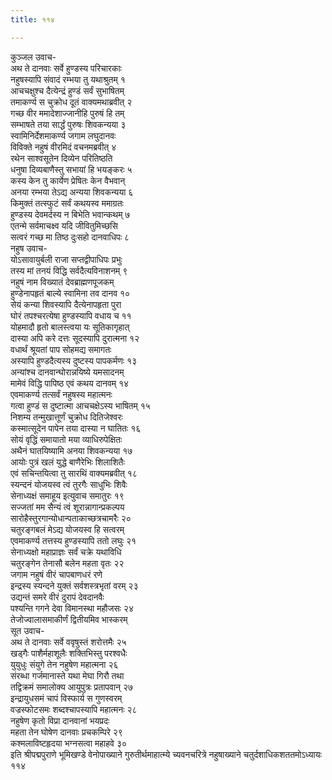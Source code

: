 ```yaml
---
title: ११४

---
```

कुञ्जल उवाच-  
अथ ते दानवाः सर्वे हुण्डस्य परिचारकाः  
नहुषस्यापि संवादं रम्भया तु यथाश्रुतम् १  
आचचक्षुश्च दैत्येन्द्रं हुण्डं सर्वं सुभाषितम्  
तमाकर्ण्य स चुक्रोध दूतं वाक्यमथाब्रवीत् २  
गच्छ वीर ममादेशाज्जानीहि पुरुषं हि तम्  
सम्भाषते तया सार्द्धं पुरुषः शिवकन्यया ३  
स्वामिनिर्देशमाकर्ण्य जगाम लघुदानवः  
विविक्ते नहुषं वीरमिदं वचनमब्रवीत् ४  
रथेन साश्वसूतेन दिव्येन परितिष्ठति  
धनुषा दिव्यबाणैस्तु सभायां हि भयङ्करः ५  
कस्य केन तु कार्येण प्रेषितः केन वैभवान्  
अनया रम्भया तेऽद्य अन्यया शिवकन्यया ६  
किमुक्तं तत्स्फुटं सर्वं कथयस्व ममाग्रतः  
हुण्डस्य देवमर्दस्य न बिभेति भवान्कथम् ७  
एतन्मे सर्वमाचक्ष्व यदि जीवितुमिच्छसि  
सत्वरं गच्छ मा तिष्ठ दुःसहो दानवाधिपः ८  
नहुष उवाच-  
योऽसावायुर्बली राजा सप्तद्वीपाधिपः प्रभुः  
तस्य मां तनयं विद्धि सर्वदैत्यविनाशनम् ९  
नहुषं नाम विख्यातं देवब्राह्मणपूजकम्  
हुण्डेनापहृतं बाल्ये स्वामिना तव दानव १०  
सेयं कन्या शिवस्यापि दैत्येनापहृता पुरा  
घोरं तपश्चरत्येषा हुण्डस्यापि वधाय च ११  
योहमादौ हृतो बालस्त्वया यः सूतिकागृहात्  
दास्या अपि करे दत्तः सूदस्यापि दुरात्मना १२  
वधार्थं श्रूयतां पाप सोहमद्य समागतः  
अस्यापि हुण्डदैत्यस्य दुष्टस्य पापकर्मणः १३  
अन्यांश्च दानवान्घोरान्नयिष्ये यमसादनम्  
मामेवं विद्धि पापिष्ठ एवं कथय दानवम् १४  
एवमाकर्ण्य तत्सर्वं नहुषस्य महात्मनः  
गत्वा हुण्डं स दुष्टात्मा आचचक्षेऽस्य भाषितम् १५  
निशम्य तन्मुखात्तूर्णं चुक्रोध दितिजेश्वरः  
कस्मात्सूदेन पापेन तया दास्या न घातितः १६  
सोयं वृद्धिं समायातो मया व्याधिरुपेक्षितः  
अथैनं घातयिष्यामि अनया शिवकन्यया १७  
आयोः पुत्रं खलं युद्धे बाणैरेभिः शिलाशितैः  
एवं सचिन्तयित्वा तु सारथिं वाक्यमब्रवीत् १८  
स्यन्दनं योजयस्व त्वं तुरगैः साधुभिः शिवैः  
सेनाध्यक्षं समाहूय इत्युवाच समातुरः १९  
सज्जतां मम सैन्यं त्वं शूरान्नागान्प्रकल्पय  
सारोहैस्तुरगान्योधान्पताकाच्छत्रचामरैः २०  
चतुरङ्गबलं मेऽद्य योजयस्व हि सत्वरम्  
एवमाकर्ण्य तत्तस्य हुण्डस्यापि ततो लघुः २१  
सेनाध्यक्षो महाप्राज्ञः सर्वं चक्रे यथाविधि  
चतुरङ्गेन तेनासौ बलेन महता वृतः २२  
जगाम नहुषं वीरं चापबाणधरं रणे  
इन्द्रस्य स्यन्दने युक्तं सर्वशस्त्रभृतां वरम् २३  
उद्यन्तं समरे वीरं दुरापं देवदानवैः  
पश्यन्ति गगने देवा विमानस्था महौजसः २४  
तेजोज्वालासमाकीर्णं द्वितीयमिव भास्करम्  
सूत उवाच-  
अथ ते दानवाः सर्वे ववृषुस्तं शरोत्तमैः २५  
खड्गैः पाशैर्महाशूलैः शक्तिभिस्तु परश्वधैः  
युयुधुः संयुगे तेन नहुषेण महात्मना २६  
संरब्धा गर्जमानास्ते यथा मेघा गिरौ तथा  
तद्विक्रमं समालोक्य आयुपुत्रः प्रतापवान् २७  
इन्द्रायुधसमं चापं विस्फार्य स गुणस्वरम्  
वज्रस्फोटसमः शब्दश्चापस्यापि महात्मनः २८  
नहुषेण कृतो विप्रा दानवानां भयप्रदः  
महता तेन घोषेण दानवाः प्रचकम्पिरे २९  
कश्मलाविष्टहृदया भग्नसत्वा महाहवे ३०  
इति श्रीपद्मपुराणे भूमिखण्डे वेनोपाख्याने गुरुतीर्थमाहात्म्ये च्यवनचरित्रे नहुषाख्याने चतुर्दशाधिकशततमोऽध्यायः ११४